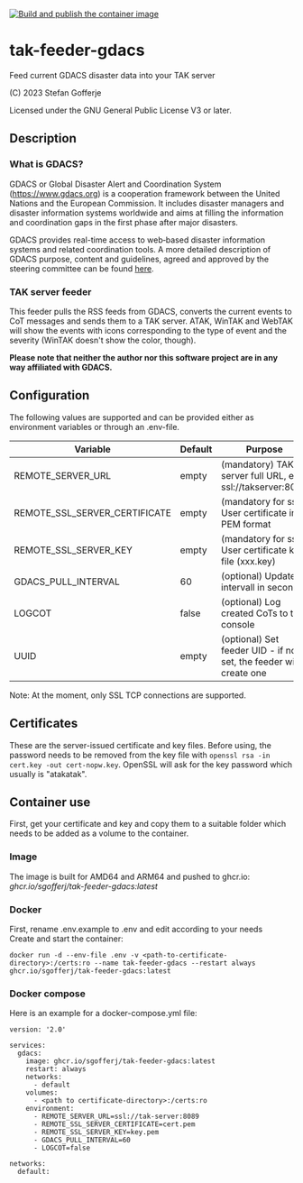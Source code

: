 [![Build and publish the container image](https://github.com/sgofferj/tak-feeder-gdacs/actions/workflows/actions.yml/badge.svg)](https://github.com/sgofferj/tak-feeder-gdacs/actions/workflows/actions.yml)

# tak-feeder-gdacs
Feed current GDACS disaster data into your TAK server

(C) 2023 Stefan Gofferje

Licensed under the GNU General Public License V3 or later.

## Description
### What is GDACS?
GDACS or Global Disaster Alert and Coordination System (https://www.gdacs.org) is a cooperation framework between the United Nations and the European Commission. It includes disaster managers and disaster information systems worldwide and aims at filling the information and coordination gaps in the first phase after major disasters.

GDACS provides real-time access to web‐based disaster information systems and related coordination tools.
A more detailed description of GDACS purpose, content and guidelines, agreed and approved by the steering committee can be found [here](https://www.gdacs.org/Documents/GDACS%20Guidelines%202014_-_FINAL.PDF).


### TAK server feeder
This feeder pulls the RSS feeds from GDACS, converts the current events to CoT messages and sends them to a TAK server. ATAK, WinTAK and WebTAK will show the events with icons corresponding to the type of event and the severity (WinTAK doesn't show the color, though).

**Please note that neither the author nor this software project are in any way affiliated with GDACS.**
## Configuration
The following values are supported and can be provided either as environment variables or through an .env-file.

| Variable | Default | Purpose |
|----------|---------|---------|
| REMOTE_SERVER_URL | empty | (mandatory) TAK server full URL, e.g. ssl://takserver:8089 |
| REMOTE_SSL_SERVER_CERTIFICATE | empty | (mandatory for ssl) User certificate in PEM format |
| REMOTE_SSL_SERVER_KEY | empty | (mandatory for ssl) User certificate key file (xxx.key) |
| GDACS_PULL_INTERVAL | 60 | (optional) Update intervall in seconds |
| LOGCOT | false | (optional) Log created CoTs to the console |
| UUID | empty | (optional) Set feeder UID - if not set, the feeder will create one |

Note: At the moment, only SSL TCP connections are supported.
## Certificates
These are the server-issued certificate and key files. Before using, the password needs to be removed from the key file with `openssl rsa -in cert.key -out cert-nopw.key`. OpenSSL will ask for the key password which usually is "atakatak".

## Container use
First, get your certificate and key and copy them to a suitable folder which needs to be added as a volume to the container.
### Image
The image is built for AMD64 and ARM64 and pushed to ghcr.io: *ghcr.io/sgofferj/tak-feeder-gdacs:latest*
### Docker
First, rename .env.example to .env and edit according to your needs \
Create and start the container:
```
docker run -d --env-file .env -v <path-to-certificate-directory>:/certs:ro --name tak-feeder-gdacs --restart always ghcr.io/sgofferj/tak-feeder-gdacs:latest
```

### Docker compose
Here is an example for a docker-compose.yml file:
```
version: '2.0'

services:
  gdacs:
    image: ghcr.io/sgofferj/tak-feeder-gdacs:latest
    restart: always
    networks:
      - default
    volumes:
      - <path to certificate-directory>:/certs:ro
    environment:
      - REMOTE_SERVER_URL=ssl://tak-server:8089
      - REMOTE_SSL_SERVER_CERTIFICATE=cert.pem
      - REMOTE_SSL_SERVER_KEY=key.pem
      - GDACS_PULL_INTERVAL=60
      - LOGCOT=false

networks:
  default:

